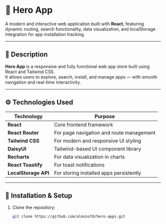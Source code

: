 # 🚀 Hero App

A modern and interactive web application built with **React**, featuring dynamic routing, search functionality, data visualization, and localStorage integration for app installation tracking.

---

## 📝 Description

**Hero App** is a responsive and fully functional web app store built using React and Tailwind CSS.  
It allows users to explore, search, install, and manage apps — with smooth navigation and real-time interactivity.  

---

## ⚙️ Technologies Used

| Technology | Purpose |
|-------------|----------|
| **React** | Core frontend framework |
| **React Router** | For page navigation and route management |
| **Tailwind CSS** | For modern and responsive UI styling |
| **DaisyUI** | Tailwind-based UI component library |
| **Recharts** | For data visualization in charts |
| **React Toastify** | For toast notifications |
| **LocalStorage API** | For storing installed apps persistently |

---

## 🧩 Installation & Setup

1. Clone the repository:
   ```bash
   git clone https://github.com/alminsfd/hero-apps.git
  

